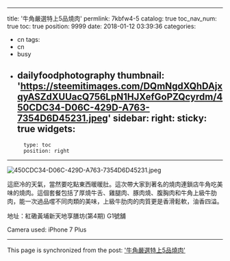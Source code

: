 
---
title: '牛角嚴選特上5品燒肉'
permlink: 7kbfw4-5
catalog: true
toc_nav_num: true
toc: true
position: 9999
date: 2018-01-12 03:39:36
categories:
- cn
tags:
- cn
- busy
- dailyfoodphotography
thumbnail: 'https://steemitimages.com/DQmNgdXQhDAjxqyASZdXUUacQ756LpN1HJXefGoPZQcyrdm/450CDC34-D06C-429D-A763-7354D6D45231.jpeg'
sidebar:
    right:
        sticky: true
widgets:
    -
        type: toc
        position: right
---


![450CDC34-D06C-429D-A763-7354D6D45231.jpeg](https://steemitimages.com/DQmNgdXQhDAjxqyASZdXUUacQ756LpN1HJXefGoPZQcyrdm/450CDC34-D06C-429D-A763-7354D6D45231.jpeg)


這麽冷的天氣，當然要吃點東西暖暖肚。這次帶大家到著名的燒肉連鎖店牛角吃美味的燒肉。這個套餐包括了厚燒牛舌、雞腿肉、豚肉燒、腹胸肉和牛角上級牛肋肉，能一次過品嚐不同肉類的美味，上級牛肋肉的肉質更是香滑鬆軟，油香四溢。

地址：紅磡黃埔新天地享膳坊(第4期) G1號舖

Camera used: iPhone 7 Plus

- - -

This page is synchronized from the post: ['牛角嚴選特上5品燒肉'](https://steemit.com/@htliao/7kbfw4-5)
